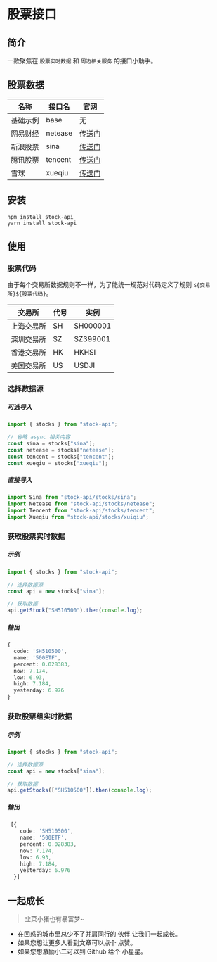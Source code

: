 # 股票接口

## 简介

一款聚焦在 `股票实时数据` 和 `周边相关服务` 的接口小助手。

## 股票数据

| 名称 | 接口名 | 官网 |
| --- | --- | --- |
| 基础示例 | base | 无 |
| 网易财经 | netease | [传送门](https://money.163.com/) |
| 新浪股票 | sina | [传送门](https://finance.sina.com.cn/) |
| 腾讯股票 | tencent | [传送门](http://gu.qq.com/) |
| 雪球 | xueqiu | [传送门](https://xueqiu.com/) |

## 安装

```shell
npm install stock-api
yarn install stock-api
```

## 使用

### 股票代码

由于每个交易所数据规则不一样，为了能统一规范对代码定义了规则 `${交易所}${股票代码}`。

| 交易所 | 代号 | 实例 |
| --- | --- | --- |
| 上海交易所 | SH | SH000001 |
| 深圳交易所  | SZ | SZ399001 |
| 香港交易所 | HK | HKHSI |
| 美国交易所  | US | USDJI |


### 选择数据源

##### 可选导入

```typescript
import { stocks } from "stock-api";

// 省略 async 相关内容
const sina = stocks["sina"];
const netease = stocks["netease"];
const tencent = stocks["tencent"];
const xueqiu = stocks["xueqiu"];
```

##### 直接导入

```typescript
import Sina from "stock-api/stocks/sina";
import Netease from "stock-api/stocks/netease";
import Tencent from "stock-api/stocks/tencent";
import Xueqiu from "stock-api/stocks/xuiqiu";
```

### 获取股票实时数据

##### 示例

```typescript
import { stocks } from "stock-api";

// 选择数据源
const api = new stocks["sina"];

// 获取数据
api.getStock("SH510500").then(console.log);
```

##### 输出

```typescript
{
  code: 'SH510500',
  name: '500ETF',
  percent: 0.028383,
  now: 7.174,
  low: 6.93,
  high: 7.184,
  yesterday: 6.976
}
```

### 获取股票组实时数据

##### 示例

```typescript
import { stocks } from "stock-api";

// 选择数据源
const api = new stocks["sina"];

// 获取数据
api.getStocks(["SH510500"]).then(console.log);
```

##### 输出

```typescript
 [{
    code: 'SH510500',
    name: '500ETF',
    percent: 0.028383,
    now: 7.174,
    low: 6.93,
    high: 7.184,
    yesterday: 6.976
  }]
```



## 一起成长

> 韭菜小猪也有暴富梦~

- 在困惑的城市里总少不了并肩同行的 伙伴 让我们一起成长。
- 如果您想让更多人看到文章可以点个 点赞。
- 如果您想激励小二可以到 Github 给个 小星星。
